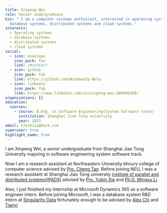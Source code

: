 ```yaml
---
title: Xinpeng Wei
role: Senior undergraduate
bio: " I﻿ am a computer systems enthusiast, interested in operating systems,
  database systems, distributed systems and cloud systems."
interests:
  - Operating systems
  - database systems
  - distributed systems
  - cloud systems
social:
  - icon: envelope
    icon_pack: fas
    link: /#contact
  - icon: github
    icon_pack: fab
    link: https://github.com/WindowsXp-Beta
  - icon: linkedin
    icon_pack: fab
    link: https://www.linkedin.com/in/xinpeng-wei-b09846200/
organizations: []
education:
  courses:
    - course: B.Eng. in Software Engineering(System Software track)
      institution: Shanghai Jiao Tong university
      year: 2023
email: 57ez8i1u@duck.com
superuser: true
highlight_name: true
---
```

I﻿ am Xinpeng Wei, a senior undergraduate from Shanghai Jiao Tong University majoring in software engineering system software track.

N﻿ow I am a research assistant at Northeastern University khoury college of computer science advised by [Pro. Cheng Tan](https://www.khoury.northeastern.edu/people/cheng-tan/). Before joining NEU, I was a research assistant at Shanghai Jiao Tong university [institute of parallel and distributed systems(IPADS)](https://ipads.se.sjtu.edu.cn/) advised by [Pro. Yubin Xia](https://ipads.se.sjtu.edu.cn/pub/members/yubin_xia) and [Ph.D. Mingyu Li](https://maxul.github.io).

A﻿lso, I﻿ just finished my internship at Microsoft Dynamics 365 as a software engineer intern. Before joining Microsoft, I was a database system R&D intern at [Singularity Data](https://www.risingwave-labs.com/) fortunately enough to be advised by [Alex Chi](https://www.skyzh.dev) and [Tianyi](https://blog.zhuangty.com).